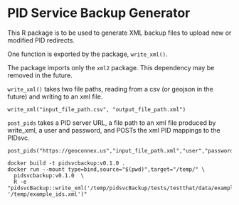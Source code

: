 # PID Service Backup Generator

This R package is to be used to generate XML backup files to upload new or modified PID redirects.

One function is exported by the package, `write_xml()`.

The package imports only the `xml2` package. This dependency may be removed in the future.

`write_xml()` takes two file paths, reading from a csv (or geojson in the future) and writing to an xml file.

```
write_xml("input_file_path.csv", "output_file_path.xml")
```

`post_pids` takes a PID server URL, a file path to an xml file produced by write_xml, a user and password, and POSTs the xml PID mappings to the PIDsvc.

```
post_pids("https://geoconnex.us","input_file_path.xml","user","password")
```


```
docker build -t pidsvcbackup:v0.1.0 .
docker run --mount type=bind,source="$(pwd)",target="/temp/" \
  pidsvcbackup:v0.1.0  \
  R -e "pidsvcBackup::write_xml('/temp/pidsvcBackup/tests/testthat/data/example_ids.csv', '/temp/example_ids.xml')"
````

